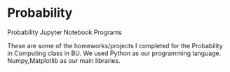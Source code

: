 # Probability
Probability Jupyter Notebook Programs

These are some of the homeworks/projects I completed for the Probability in Computing class in BU. We used Python as our programming language. Numpy,Matplotlib as our main libraries.

